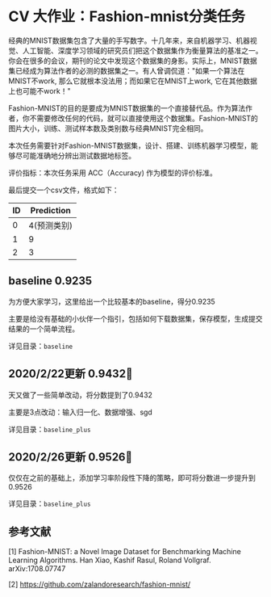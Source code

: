 # CV 大作业：Fashion-mnist分类任务

经典的MNIST数据集包含了大量的手写数字。十几年来，来自机器学习、机器视觉、人工智能、深度学习领域的研究员们把这个数据集作为衡量算法的基准之一。你会在很多的会议，期刊的论文中发现这个数据集的身影。实际上，MNIST数据集已经成为算法作者的必测的数据集之一。有人曾调侃道："如果一个算法在MNIST不work, 那么它就根本没法用；而如果它在MNIST上work, 它在其他数据上也可能不work！"

Fashion-MNIST的目的是要成为MNIST数据集的一个直接替代品。作为算法作者，你不需要修改任何的代码，就可以直接使用这个数据集。Fashion-MNIST的图片大小，训练、测试样本数及类别数与经典MNIST完全相同。

本次任务需要针对Fashion-MNIST数据集，设计、搭建、训练机器学习模型，能够尽可能准确地分辨出测试数据地标签。

评价指标：本次任务采用 ACC（Accuracy) 作为模型的评价标准。

最后提交一个csv文件，格式如下：

|  ID   | Prediction  |
|  ----  | ----  |
| 0  | 4(预测类别) |
| 1  | 9 |
| 2  | 3 |

## baseline 0.9235

为方便大家学习，这里给出一个比较基本的baseline，得分0.9235

主要是给没有基础的小伙伴一个指引，包括如何下载数据集，保存模型，生成提交结果的一个简单流程。

详见目录：`baseline`

## 2020/2/22更新 0.9432:rocket:

天又做了一些简单改动，将分数提到了0.9432

主要是3点改动：输入归一化、数据增强、sgd

详见目录：`baseline_plus`

## 2020/2/26更新 0.9526:rocket:

仅仅在之前的基础上，添加学习率阶段性下降的策略，即可将分数进一步提升到0.9526

详见目录：`baseline_plus`


## 参考文献

[1] Fashion-MNIST: a Novel Image Dataset for Benchmarking Machine Learning Algorithms. Han Xiao, Kashif Rasul, Roland Vollgraf. arXiv:1708.07747

[2] https://github.com/zalandoresearch/fashion-mnist/
